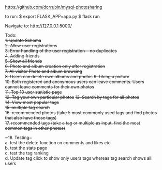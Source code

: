 https://github.com/dorrubin/mysql-photosharing

to run: 
$ export FLASK_APP=app.py
$ flask run

Navigate to:
http://127.0.0.1:5000/


Todo:  
~~1. Update Schema~~  
~~2. Allow user registrations~~  
~~3. Error handling of the user registration-- no duplicates~~  
~~4. Adding friends~~  
~~5. Show all friends~~  
~~6. Photo and album creation only after registration~~  
~~7. All visitor Photo and album browsing~~  
~~8. Users can delete own albums and photos~~
~~9. Liking a picture~~  
~~10. Both registered and anonymous users can leave comments. Users cannot leave comments for their own photos~~  
~~11. Top 10 user statistic page~~  
~~12. Tag your own particular photos~~ 
~~13. Search by tags for all photos~~  
~~14. View most popular tags~~  
~~15. multiple tag search~~  
~~16. recommended photos (take 5 most commonly used tags and find photos that also have those tags)~~  
~~17. recommended tags (take a tag or multiple as input, find the most common tags in other photos)~~  

~18. Testing~  
a. test the delete function on comments and likes etc  
b. test the stats page  
c. test the tag ranking  
d. Update tag click to show only users tags whereas tag search shows all users  
